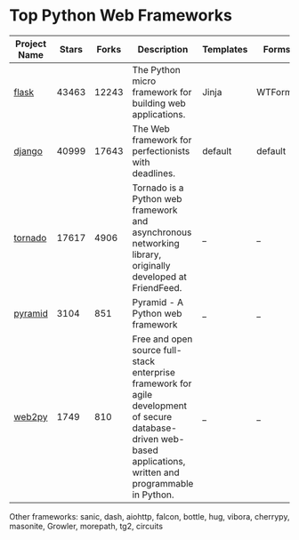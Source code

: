# Top Python Web Frameworks

| Project Name | Stars | Forks | Description |Templates	| Forms	| ORM |
| ------------ | ----- | ----- | ----------- |----------|-------|-----|
| [flask](https://github.com/pallets/flask) | 43463 | 12243 | The Python micro framework for building web applications. | Jinja | WTForms | [SQLAlchemy](http://www.fullstackpython.com/object-relational-mappers-orms.html) |
| [django](https://github.com/django/django) | 40999 | 17643 | The Web framework for perfectionists with deadlines. | default | default | [Django ORM](https://www.fullstackpython.com/object-relational-mappers-orms.html) |
| [tornado](https://github.com/tornadoweb/tornado) | 17617 | 4906 | Tornado is a Python web framework and asynchronous networking library, originally developed at FriendFeed. | _ | _ | _ |
| [pyramid](https://github.com/Pylons/pyramid) | 3104 | 851 | Pyramid - A Python web framework | _ | _ | _ |
| [web2py](https://github.com/web2py/web2py) | 1749 | 810 | Free and open source full-stack enterprise framework for agile development of secure database-driven web-based applications, written and programmable in Python. | _ | _ | _ |

Other frameworks: sanic, dash, aiohttp, falcon, bottle, hug, vibora, cherrypy, masonite, Growler, morepath, tg2, circuits
